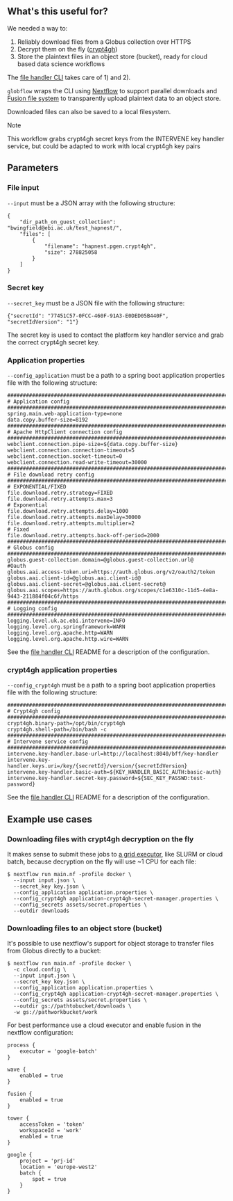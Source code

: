 ## What's this useful for?

We needed a way to:

1) Reliably download files from a Globus collection over HTTPS
2) Decrypt them on the fly ([crypt4gh](https://github.com/EGA-archive/crypt4gh))
3) Store the plaintext files in an object store (bucket), ready for cloud based data science workflows

The [file handler CLI](https://github.com/ebi-gdp/globus-file-handler-cli) takes care of 1) and 2). 

`globflow` wraps the CLI using [Nextflow](https://www.nextflow.io/) to support parallel downloads and [Fusion file system](https://seqera.io/fusion/) to transparently upload plaintext data to an object store. 

Downloaded files can also be saved to a local filesystem. 

> [!NOTE]  
> This workflow grabs crypt4gh secret keys from the INTERVENE key handler service, but could be adapted to work with local crypt4gh key pairs

## Parameters

### File input

`--input` must be a JSON array with the following structure:

```
{
    "dir_path_on_guest_collection": "bwingfield@ebi.ac.uk/test_hapnest/",
    "files": [
        {
            "filename": "hapnest.pgen.crypt4gh",
            "size": 278825058
        }
    ]
}
```

### Secret key

`--secret_key` must be a JSON file with the following structure:

```
{"secretId": "77451C57-0FCC-460F-91A3-E0DED05B440F", "secretIdVersion": "1"}
```

The secret key is used to contact the platform key handler service and grab the correct crypt4gh secret key.

### Application properties 

`--config_application` must be a path to a spring boot application properties file with the following structure:

```
#####################################################################################
# Application config
#####################################################################################
spring.main.web-application-type=none
data.copy.buffer-size=8192
#####################################################################################
# Apache HttpClient connection config
#####################################################################################
webclient.connection.pipe-size=${data.copy.buffer-size}
webclient.connection.connection-timeout=5
webclient.connection.socket-timeout=0
webclient.connection.read-write-timeout=30000
#####################################################################################
# File download retry config
#####################################################################################
# EXPONENTIAL/FIXED
file.download.retry.strategy=FIXED
file.download.retry.attempts.max=3
# Exponential
file.download.retry.attempts.delay=1000
file.download.retry.attempts.maxDelay=30000
file.download.retry.attempts.multiplier=2
# Fixed
file.download.retry.attempts.back-off-period=2000
#####################################################################################
# Globus config
#####################################################################################
globus.guest-collection.domain=@globus.guest-collection.url@
#Oauth
globus.aai.access-token.uri=https://auth.globus.org/v2/oauth2/token
globus.aai.client-id=@globus.aai.client-id@
globus.aai.client-secret=@globus.aai.client-secret@
globus.aai.scopes=https://auth.globus.org/scopes/c1e6310c-11d5-4e8a-9443-211884f04c6f/https
#####################################################################################
# Logging config
#####################################################################################
logging.level.uk.ac.ebi.intervene=INFO
logging.level.org.springframework=WARN
logging.level.org.apache.http=WARN
logging.level.org.apache.http.wire=WARN
```

See the [file handler CLI](https://github.com/ebi-gdp/globus-file-handler-cli) README for a description of the configuration. 

### crypt4gh application properties

`--config_crypt4gh` must be a path to a spring boot application properties file with the following structure:

```
#####################################################################################
# Crypt4gh config
#####################################################################################
crypt4gh.binary-path=/opt/bin/crypt4gh
crypt4gh.shell-path=/bin/bash -c
#####################################################################################
# Intervene service config
#####################################################################################
intervene.key-handler.base-url=http://localhost:8040/bff/key-handler
intervene.key-handler.keys.uri=/key/{secretId}/version/{secretIdVersion}
intervene.key-handler.basic-auth=${KEY_HANDLER_BASIC_AUTH:basic-auth}
intervene.key-handler.secret-key.password=${SEC_KEY_PASSWD:test-password}
```

See the [file handler CLI](https://github.com/ebi-gdp/globus-file-handler-cli) README for a description of the configuration. 

## Example use cases

### Downloading files with crypt4gh decryption on the fly

It makes sense to submit these jobs to [a grid executor](https://www.nextflow.io/docs/latest/executor.html), like SLURM or cloud batch, because decryption on the fly will use ~1 CPU for each file:

```
$ nextflow run main.nf -profile docker \
  --input input.json \
  --secret_key key.json \
  --config_application application.properties \
  --config_crypt4gh application-crypt4gh-secret-manager.properties \
  --config_secrets assets/secret.properties \
  --outdir downloads
```

### Downloading files to an object store (bucket) 

It's possible to use nextflow's support for object storage to transfer files from Globus directly to a bucket:

```
$ nextflow run main.nf -profile docker \
  -c cloud.config \
  --input input.json \
  --secret_key key.json \
  --config_application application.properties \
  --config_crypt4gh application-crypt4gh-secret-manager.properties \
  --config_secrets assets/secret.properties \
  --outdir gs://pathtobucket/downloads \
  -w gs://pathworkbucket/work
```

For best performance use a cloud executor and enable fusion in the nextflow configuration:

```
process {
    executor = 'google-batch'
}

wave {
    enabled = true
}

fusion {
    enabled = true
}

tower {
    accessToken = 'token'
    workspaceId = 'work'
    enabled = true
}

google {
    project = 'prj-id'
    location = 'europe-west2'
    batch {
        spot = true
    }
}
```